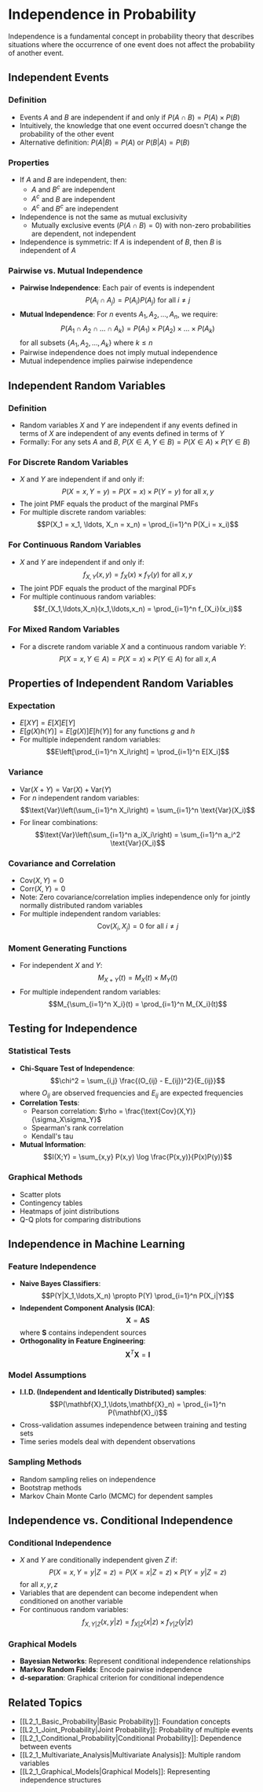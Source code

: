 # Independence in Probability

Independence is a fundamental concept in probability theory that describes situations where the occurrence of one event does not affect the probability of another event.

## Independent Events

### Definition
- Events $A$ and $B$ are independent if and only if $P(A \cap B) = P(A) \times P(B)$
- Intuitively, the knowledge that one event occurred doesn't change the probability of the other event
- Alternative definition: $P(A|B) = P(A)$ or $P(B|A) = P(B)$

### Properties
- If $A$ and $B$ are independent, then:
  - $A$ and $B^c$ are independent
  - $A^c$ and $B$ are independent
  - $A^c$ and $B^c$ are independent
- Independence is not the same as mutual exclusivity
  - Mutually exclusive events ($P(A \cap B) = 0$) with non-zero probabilities are dependent, not independent
- Independence is symmetric: If $A$ is independent of $B$, then $B$ is independent of $A$

### Pairwise vs. Mutual Independence
- **Pairwise Independence**: Each pair of events is independent
  $$P(A_i \cap A_j) = P(A_i)P(A_j) \text{ for all } i \neq j$$
- **Mutual Independence**: For $n$ events $A_1, A_2, \ldots, A_n$, we require:
  $$P(A_1 \cap A_2 \cap \ldots \cap A_k) = P(A_1) \times P(A_2) \times \ldots \times P(A_k)$$
  for all subsets $\{A_1, A_2, \ldots, A_k\}$ where $k \leq n$
- Pairwise independence does not imply mutual independence
- Mutual independence implies pairwise independence

## Independent Random Variables

### Definition
- Random variables $X$ and $Y$ are independent if any events defined in terms of $X$ are independent of any events defined in terms of $Y$
- Formally: For any sets $A$ and $B$, $P(X \in A, Y \in B) = P(X \in A) \times P(Y \in B)$

### For Discrete Random Variables
- $X$ and $Y$ are independent if and only if:
  $$P(X = x, Y = y) = P(X = x) \times P(Y = y) \text{ for all } x, y$$
- The joint PMF equals the product of the marginal PMFs
- For multiple discrete random variables:
  $$P(X_1 = x_1, \ldots, X_n = x_n) = \prod_{i=1}^n P(X_i = x_i)$$

### For Continuous Random Variables
- $X$ and $Y$ are independent if and only if:
  $$f_{X,Y}(x, y) = f_X(x) \times f_Y(y) \text{ for all } x, y$$
- The joint PDF equals the product of the marginal PDFs
- For multiple continuous random variables:
  $$f_{X_1,\ldots,X_n}(x_1,\ldots,x_n) = \prod_{i=1}^n f_{X_i}(x_i)$$

### For Mixed Random Variables
- For a discrete random variable $X$ and a continuous random variable $Y$:
  $$P(X = x, Y \in A) = P(X = x) \times P(Y \in A) \text{ for all } x, A$$

## Properties of Independent Random Variables

### Expectation
- $E[XY] = E[X]E[Y]$
- $E[g(X)h(Y)] = E[g(X)]E[h(Y)]$ for any functions $g$ and $h$
- For multiple independent random variables:
  $$E\left[\prod_{i=1}^n X_i\right] = \prod_{i=1}^n E[X_i]$$

### Variance
- $\text{Var}(X + Y) = \text{Var}(X) + \text{Var}(Y)$
- For $n$ independent random variables:
  $$\text{Var}\left(\sum_{i=1}^n X_i\right) = \sum_{i=1}^n \text{Var}(X_i)$$
- For linear combinations:
  $$\text{Var}\left(\sum_{i=1}^n a_iX_i\right) = \sum_{i=1}^n a_i^2 \text{Var}(X_i)$$

### Covariance and Correlation
- $\text{Cov}(X, Y) = 0$
- $\text{Corr}(X, Y) = 0$
- Note: Zero covariance/correlation implies independence only for jointly normally distributed random variables
- For multiple independent random variables:
  $$\text{Cov}(X_i, X_j) = 0 \text{ for all } i \neq j$$

### Moment Generating Functions
- For independent $X$ and $Y$:
  $$M_{X+Y}(t) = M_X(t) \times M_Y(t)$$
- For multiple independent random variables:
  $$M_{\sum_{i=1}^n X_i}(t) = \prod_{i=1}^n M_{X_i}(t)$$

## Testing for Independence

### Statistical Tests
- **Chi-Square Test of Independence**:
  $$\chi^2 = \sum_{i,j} \frac{(O_{ij} - E_{ij})^2}{E_{ij}}$$
  where $O_{ij}$ are observed frequencies and $E_{ij}$ are expected frequencies
- **Correlation Tests**:
  - Pearson correlation: $\rho = \frac{\text{Cov}(X,Y)}{\sigma_X\sigma_Y}$
  - Spearman's rank correlation
  - Kendall's tau
- **Mutual Information**:
  $$I(X;Y) = \sum_{x,y} P(x,y) \log \frac{P(x,y)}{P(x)P(y)}$$

### Graphical Methods
- Scatter plots
- Contingency tables
- Heatmaps of joint distributions
- Q-Q plots for comparing distributions

## Independence in Machine Learning

### Feature Independence
- **Naive Bayes Classifiers**:
  $$P(Y|X_1,\ldots,X_n) \propto P(Y) \prod_{i=1}^n P(X_i|Y)$$
- **Independent Component Analysis (ICA)**:
  $$\mathbf{X} = \mathbf{A}\mathbf{S}$$
  where $\mathbf{S}$ contains independent sources
- **Orthogonality in Feature Engineering**:
  $$\mathbf{X}^T\mathbf{X} = \mathbf{I}$$

### Model Assumptions
- **I.I.D. (Independent and Identically Distributed) samples**:
  $$P(\mathbf{X}_1,\ldots,\mathbf{X}_n) = \prod_{i=1}^n P(\mathbf{X}_i)$$
- Cross-validation assumes independence between training and testing sets
- Time series models deal with dependent observations

### Sampling Methods
- Random sampling relies on independence
- Bootstrap methods
- Markov Chain Monte Carlo (MCMC) for dependent samples

## Independence vs. Conditional Independence

### Conditional Independence
- $X$ and $Y$ are conditionally independent given $Z$ if:
  $$P(X = x, Y = y | Z = z) = P(X = x | Z = z) \times P(Y = y | Z = z)$$
  for all $x, y, z$
- Variables that are dependent can become independent when conditioned on another variable
- For continuous random variables:
  $$f_{X,Y|Z}(x,y|z) = f_{X|Z}(x|z) \times f_{Y|Z}(y|z)$$

### Graphical Models
- **Bayesian Networks**: Represent conditional independence relationships
- **Markov Random Fields**: Encode pairwise independence
- **d-separation**: Graphical criterion for conditional independence

## Related Topics
- [[L2_1_Basic_Probability|Basic Probability]]: Foundation concepts
- [[L2_1_Joint_Probability|Joint Probability]]: Probability of multiple events
- [[L2_1_Conditional_Probability|Conditional Probability]]: Dependence between events
- [[L2_1_Multivariate_Analysis|Multivariate Analysis]]: Multiple random variables
- [[L2_1_Graphical_Models|Graphical Models]]: Representing independence structures 